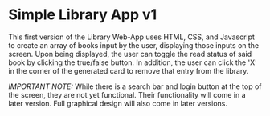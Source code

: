 # Simple Library App v1

This first version of the Library Web-App uses HTML, CSS, and Javascript to
create an array of books input by the user, displaying those inputs on the
screen. Upon being displayed, the user can toggle the read status of said
book by clicking the true/false button. In addition, the user can click the
'X' in the corner of the generated card to remove that entry from the
library.

*IMPORTANT NOTE:* While there is a search bar and login button at the top
of the screen, they are not yet functional. Their functionality will come
in a later version. Full graphical design will also come in later versions.
